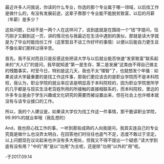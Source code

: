 最近许多人问我说，你读的什么专业，你选的那个专业属于哪一领域，以后找工作是做什么的，有没有发展前途，这辈子靠那个专业能不能脱贫致富，以后的月薪（年薪）是多少？

这些问题，已经不是一两个人在这样问了，说到底就是在围绕一个“钱”字提问，恰巧刚才又翻到这一页，讲的情况也与我最近在生活中遇到的类似，那就是读大学就是为了毕业时能找份工作（这里暂且不谈工作好坏的事情）以便以后能自力更生且不像长辈们那样过得辛苦。

首先，我不反对而且只是反感这些把读大学与以后就业能否快速“发家致富”联系起来的“大人们”的提问，我早就知道“第一是生存，第二是发展”这类由不得自己做主的残酷事实，时至今日，特别是这几天，我也不太“理智”了，也就想发个牢骚：如果说读大学最重要的是找工作这件事，那我们更应该去的是职业学院而不是本科院校，我认为，职业学院的就业率应该是明显高于本科院校的，因为职业学院里所学的几乎都是与现实生活老百姓所用的所接触的直接相联系的，而本科院校，里边的许多专业是由于学生兴趣或文化研究的需要而被设置出来，但在社会上也许根本就没有与该专业接口的工作。

所以，我的个人建议是，如果读大学仅为找工作这一件事情，那干脆读职业学院，99.99%的就业率哦（我乱想的）

And，我也担心找工作的事，一听到那些成熟的人向我提问，我其实连自己的专业究竟是做什么也没弄太明白，在回答他们时往往也底气不足，态度不敢过于坚定。以上问题现在议论起来也许没有多大用处，但我又不得不提出一个疑惑:"读大学到底有没有用？"中的"用"是以"功用"为主呢，还是除"功用"以外的"用"呢。

-于2017.09.14
